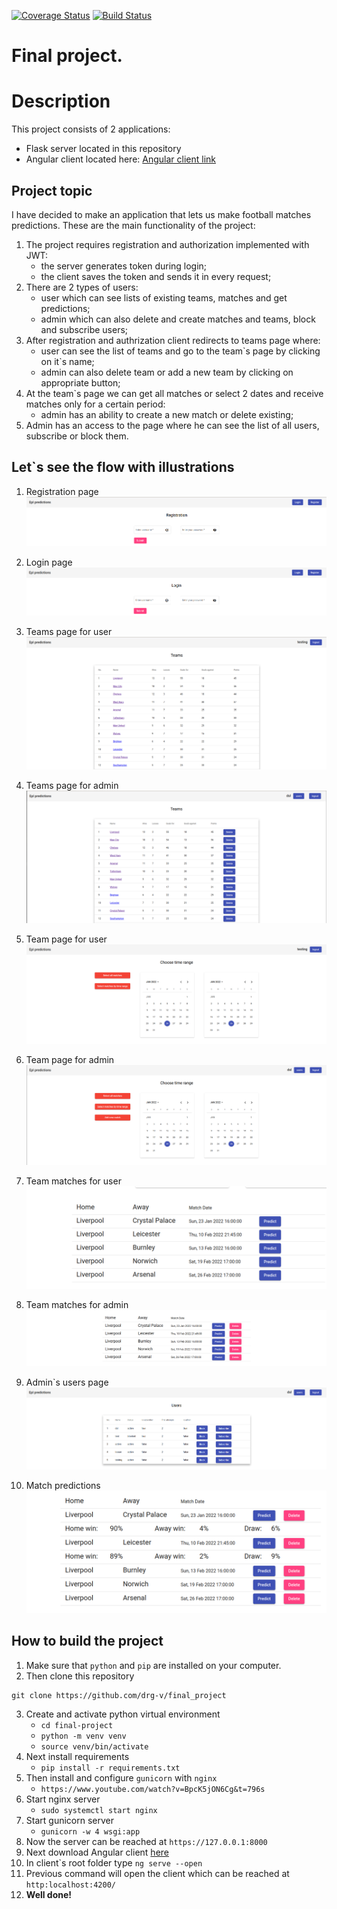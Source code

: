 [![Coverage Status](https://coveralls.io/repos/github/drg-v/final_project/badge.svg)](https://coveralls.io/github/drg-v/final_project)
[![Build Status](https://app.travis-ci.com/drg-v/final_project.svg?branch=main)](https://app.travis-ci.com/drg-v/final_project)
# Final project.

# Description
This project consists of 2 applications:
- Flask server located in this repository
- Angular client located here: [Angular client link](https://github.com/drg-v/final-project-client-)


## Project topic
I have decided to make an application that lets us make football matches predictions.
These are the main functionality of the project:
1. The project requires registration and authorization implemented with JWT:
   - the server generates token during login;
   - the client saves the token and sends it in every request;
2. There are 2 types of users:
   - user which can see lists of existing teams, matches and get predictions;
   - admin which can also delete and create matches and teams, block and subscribe users;
3. After registration and authrization client redirects to teams page where:
   - user can see the list of teams and go to the team\`s page by clicking on it\`s name;
   - admin can also delete team or add a new team by clicking on appropriate button;
4. At the team\`s page we can get all matches or select 2 dates and receive matches only for a certain period:
   - admin has an ability to create a new match or delete existing;
5. Admin has an access to the page where he can see the list of all users, subscribe or block them.
 
## Let\`s see the flow with illustrations
1. Registration page
  ![Registration page](/images/registration.png)
  
2. Login page
  ![Login page](/images/login.png)
  
3. Teams page for user
  ![Login page](/images/teams_user.png)
  
4. Teams page for admin
  ![Login page](/images/teams_admin.png)
  
5. Team page for user
  ![Login page](/images/team_user.png)
  
6. Team page for admin
  ![Login page](/images/team_admin.png)
  
7. Team matches for user
  ![Login page](/images/matches_user.png)
  
8. Team matches for admin
  ![Login page](/images/matche_admin.png)
  
9. Admin\`s users page
  ![Login page](/images/users_admin.png)
  
9. Match predictions
  ![Login page](/images/prediction.png)
 
## How to build the project

1. Make sure that `python` and `pip` are installed on your computer.
2. Then clone this repository
  ```
  git clone https://github.com/drg-v/final_project
  ```
3. Create and activate python virtual environment
   - `cd final-project`
   - `python -m venv venv`
   - `source venv/bin/activate`
4. Next install requirements
   - `pip install -r requirements.txt`
5. Then  install and configure `gunicorn` with `nginx`
   - `https://www.youtube.com/watch?v=BpcK5jON6Cg&t=796s`
6. Start nginx server
   - `sudo systemctl start nginx`
7. Start gunicorn server
   - `gunicorn -w 4 wsgi:app`
8. Now the server can be reached at `https://127.0.0.1:8000`
9. Next download Angular client [here](https://github.com/drg-v/final-project-client-)
10. In client\`s root folder type `ng serve --open`
11. Previous command will open the client which can be reached at `http:localhost:4200/`
12. **Well done!**
